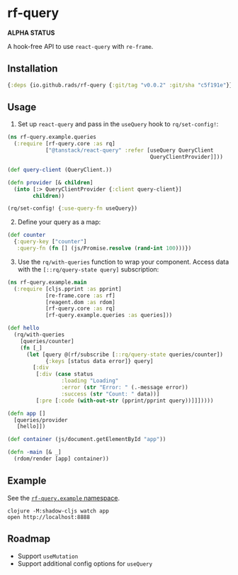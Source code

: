 # rf-query

**ALPHA STATUS**

A hook-free API to use `react-query` with `re-frame`.

## Installation

```clojure
{:deps {io.github.rads/rf-query {:git/tag "v0.0.2" :git/sha "c5f191e"}}}
```

## Usage

1. Set up `react-query` and pass in the `useQuery` hook to `rq/set-config!`:

```clojure
(ns rf-query.example.queries
  (:require [rf-query.core :as rq]
            ["@tanstack/react-query" :refer [useQuery QueryClient
                                             QueryClientProvider]]))

(def query-client (QueryClient.))

(defn provider [& children]
  (into [:> QueryClientProvider {:client query-client}]
        children))

(rq/set-config! {:use-query-fn useQuery})
```

2. Define your query as a map:

```clojure
(def counter
  {:query-key ["counter"]
   :query-fn (fn [] (js/Promise.resolve (rand-int 100)))})
```

3. Use the `rq/with-queries` function to wrap your component. Access data with the `[::rq/query-state query]` subscription:

```clojure
(ns rf-query.example.main
  (:require [cljs.pprint :as pprint]
            [re-frame.core :as rf]
            [reagent.dom :as rdom]
            [rf-query.core :as rq]
            [rf-query.example.queries :as queries]))

(def hello
  (rq/with-queries
    [queries/counter]
    (fn [_]
      (let [query @(rf/subscribe [::rq/query-state queries/counter])
            {:keys [status data error]} query]
        [:div
         [:div (case status
                 :loading "Loading"
                 :error (str "Error: " (.-message error))
                 :success (str "Count: " data))]
         [:pre [:code (with-out-str (pprint/pprint query))]]]))))

(defn app []
  [queries/provider
   [hello]])

(def container (js/document.getElementById "app"))

(defn -main [& _]
  (rdom/render [app] container))
```

## Example

See the [`rf-query.example` namespace](https://github.com/rads/rf-query/tree/main/src/rf_query/example).

```shell
clojure -M:shadow-cljs watch app
open http://localhost:8888
```

## Roadmap

- Support `useMutation`
- Support additional config options for `useQuery`
